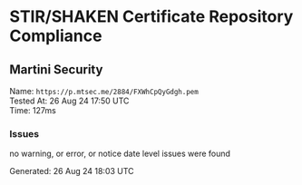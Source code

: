 # STIR/SHAKEN Certificate Repository Compliance

## Martini Security

Name: `https://p.mtsec.me/2884/FXWhCpQyGdgh.pem`\
Tested At: 26 Aug 24 17:50 UTC\
Time: 127ms

### Issues

no warning, or error, or notice date level issues were found

Generated: 26 Aug 24 18:03 UTC